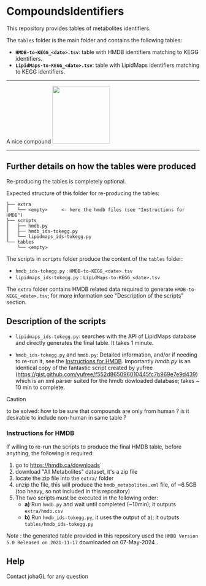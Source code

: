# CompoundsIdentifiers

This repository provides tables of metabolites identifiers. 

The `tables` folder is the main folder and contains the following tables:

* **`HMDB-to-KEGG_<date>.tsv`**: table with HMDB identifiers matching to KEGG identifiers.
* **`LipidMaps-to-KEGG_<date>.tsv`**: table with LipidMaps identifiers matching to KEGG identifiers.

------
A nice compound
<img width="150" src="https://pubchem.ncbi.nlm.nih.gov/image/imgsrv.fcgi?cid=572215&t=l"/>

-------

Further details on  how the tables were produced
---

Re-producing the tables is completely optional. 

Expected structure of this folder for re-producing the tables:
```.
├── extra
│   └── <empty>     <- here the hmdb files (see "Instructions for HMDB")
├── scripts
│   ├── hmdb.py
│   ├── hmdb_ids-tokegg.py
│   └── lipidmaps_ids-tokegg.py
└── tables
    └── <empty>
```

The scripts in `scripts`  folder produce the content of the `tables` folder:

* `hmdb_ids-tokegg.py` :  `HMDB-to-KEGG_<date>.tsv`
* `lipidmaps_ids-tokegg.py` :  `LipidMaps-to-KEGG_<date>.tsv`

The `extra` folder contains HMDB related data required to generate `HMDB-to-KEGG_<date>.tsv`; for more information see "Description of the scripts" section.

## Description of the scripts

* `lipidmaps_ids-tokegg.py`: searches with the API of LipidMaps database and directly generates the final table. It takes 1 minute.

* `hmdb_ids-tokegg.py` and `hmdb.py`: Detailed information, and/or if needing to re-run it, see the [Instructions for HMDB](#instructions-for-hmdb). Importantly *hmdb.py* is an identical copy of the fantastic script created by yufree (https://gist.github.com/yufree/f552d865096010445fc7b969e7e9d439) which is an xml parser suited for the hmdb dowloaded database; takes ~ 10 min to complete.


> [!CAUTION]
> to be solved:  how to be sure that compounds are only from human ?  is it desirable to include non-human in same table ? 


### Instructions for HMDB

If willing to re-run the scripts to produce the final HMDB table, before anything, the following is required:

1. go to  https://hmdb.ca/downloads
2. download "All Metabolites" dataset, it's a zip file
3. locate the zip file into the `extra/` folder
4. unzip the file, this will produce the `hmdb_metabolites.xml` file, of ~6.5GB (too heavy, so not included in this repository)
5. The two scripts must be executed in the following order:
   * **a)** Run `hmdb.py` and wait until completed (~10min); it outputs `extra/hmdb.csv`
   * **b)** Run `hmdb_ids-tokegg.py`, it uses the output of a); it outputs `tables/hmdb_ids-tokegg.py`

*Note* : the generated table provided in this repository used the  `HMDB Version 5.0 Released on 2021-11-17` downloaded on 07-May-2024 .


## Help

Contact johaGL for any question


